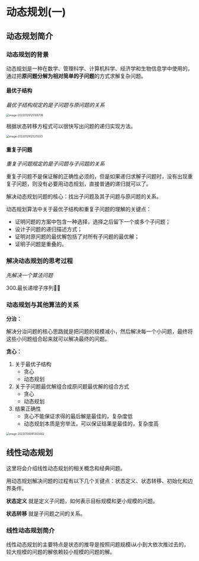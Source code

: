 # 动态规划(一)

## 动态规划简介

### 动态规划的背景

动态规划是一种在数学、管理科学、计算机科学、经济学和生物信息学中使用的，通过把**原问题分解为相对简单的子问题**的方式求解复杂问题。

#### 最优子结构

*最优子结构规定的是子问题与原问题的关系*

<img src="https://tva1.sinaimg.cn/large/008i3skNly1gyugg70gcbj30gu04a74b.jpg" alt="image-20220129125108706" style="zoom:50%;" />

根据状态转移方程式可以很快写出问题的递归实现方法。

<img src="https://tva1.sinaimg.cn/large/008i3skNly1gyugga7szfj30w60bijs5.jpg" alt="image-20220129125211223" style="zoom:50%;" />

#### 重复子问题

*重复子问题规定的是子问题与子问题的关系*

重复子问题不是保证解的正确性必须的，但是如果递归求解子问题时，没有出现重复子问题，则没有必要用动态规划，直接普通的递归就可以了。



解决动态规划问题的核心：找出子问题及其子问题与原问题的关系。

动态规划算法中关于最优子结构和重复子问题的理解的关键点：

* 证明问题的方案中包含一种选择，选择之后留下一个或多个子问题；
* 设计子问题的递归描述方式；
* 证明对原问题的最优解包括了对所有子问题的最优解；
* 证明子问题是重叠的。



### 解决动态规划的思考过程

*先解决一个算法问题*

300.最长递增子序列🌟🌟



### 动态规划与其他算法的关系

**分治：**

解决分治问题的核心思路就是把问题的规模减小，然后解决每一个小问题，最终将这些小问题组合起来就可以解决最终的问题。

**贪心：**

1. 关于最优子结构
    * 贪心
    * 动态规划
2. 关于子问题最优解组合成原问题最优解的组合方式
    * 贪心
    * 动态规划
3. 结果正确性
    * 贪心不能保证求得的最后解是最佳的，复杂度低
    * 动态规划本质是穷举法，可以保证结果是最佳的，复杂度高

<img src="https://tva1.sinaimg.cn/large/008i3skNly1gyvdsr04wfj311w0b4abe.jpg" alt="image-20220130081343442" style="zoom:50%;" />

## 线性动态规划

这里将会介绍线性动态规划的相关概念和经典问题。

用动态规划解决问题的过程有以下几个关键点：状态定义、状态转移、初始化和边界条件。

**状态定义** 就是定义子问题，如何表示目标规模和更小规模的问题。

**状态转移** 就是子问题之间的关系。



### 线性动态规划简介

线性动态规划的主要特点是状态的推导是按照问题规模i从小到大依次推过去的，较大规模的问题的解依赖较小规模的问题的解。
